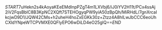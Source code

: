 $START$7uHekn2s4kAoyaKEeEMdInpPZgT4m1LXVbj6/iJ0iYV2H11t/PCx4ssAj2iV2FqsBblC8B3KpNC2XQft7STEHOgyqPW9yiA50zBpQh/MiRHdL/7gnXrcaIkcjwD9D1/JQW42CMs+h2uheH4hoZxEGKk30z+Ztzz4A8hlLwJbCCC6eoUhCXldYNpeWTCPVMXE0QFlyEPO6wDiLD4eO25glQ==$END$